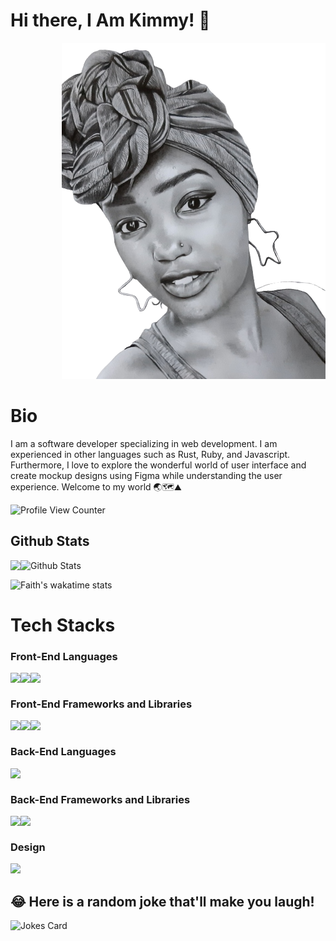 # Hi there, I Am Kimmy! 👋

<p align="right">
  <img src="https://github.com/wanjikuKim-collab/wanjikuKim-collab/blob/main/My_potrait.png" />
</p>

# Bio 
I am a software developer specializing in web development. I am experienced in other languages such as Rust, Ruby, and Javascript. Furthermore, I love to explore the wonderful world of user interface and create mockup designs using Figma while understanding the user experience. Welcome to my world 🌏🗺⛰

![Profile View Counter](https://komarev.com/ghpvc/?username=wanjikuKim-collab)

## Github Stats


<a href="https://readme-stats-cfgj2cxdy.vercel.app/api?username=wanjikuKim-collab&count_private=true&show_icons=true&theme=cobalt">
  <img  align="left" src = "https://github-readme-streak-stats.herokuapp.com/?user=wanjikuKim-collab&theme=gotham">
</a>

<img src="https://github-readme-stats.vercel.app/api?username=wanjikuKim-collab&theme=radical&show_icons=true" alt="Github Stats"/>

![Faith's wakatime stats](https://github-readme-stats.vercel.app/api/wakatime?username=wanjikuKim-collab&theme=gotham&layout=compact)
<br/>

# Tech Stacks

### Front-End Languages 

<img src= "https://img.shields.io/badge/html5-%23E34F26.svg?style=for-the-badge&logo=html5&logoColor=white" align="left" />
<img src= "https://img.shields.io/badge/css3-%231572B6.svg?style=for-the-badge&logo=css3&logoColor=white" align="left"/>
<img src="https://img.shields.io/badge/javascript-%23323330.svg?style=for-the-badge&logo=javascript&logoColor=%23F7DF1E" align="left"/> <br/>

### Front-End Frameworks and Libraries

<img src="https://img.shields.io/badge/tailwind-%23E23237.svg?style=for-the-badge&logo=tailwind&logoColor=white" align="left"/>
<img src="https://img.shields.io/badge/bootstrap-%23563D7C.svg?style=for-the-badge&logo=bootstrap&logoColor=white" align="left"/>
<img src="https://img.shields.io/badge/react-%2320232a.svg?style=for-the-badge&logo=react&logoColor=%2361DAFB" align="left"/><br/>

### Back-End Languages

<img src = "https://img.shields.io/badge/ruby-%23CC342D.svg?style=for-the-badge&logo=ruby&logoColor=white" align = "left"/> <br/>

### Back-End Frameworks and Libraries
<img src = "https://img.shields.io/badge/rails-%23CC0000.svg?style=for-the-badge&logo=ruby-on-rails&logoColor=white" align = "left"/>
<img src = "https://img.shields.io/badge/node.js-6DA55F?style=for-the-badge&logo=node.js&logoColor=white" align = "left"/> <br/>



### Design
<img src="https://img.shields.io/badge/figma-%23F24E1E.svg?style=for-the-badge&logo=figma&logoColor=white"/>

## 😂 Here is a random joke that'll make you laugh!
![Jokes Card](https://readme-jokes.vercel.app/api)


